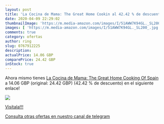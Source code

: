 ```yaml
---
layout: post
title: 'La Cocina de Mama: The Great Home Cookin al 42.42 % de descuento'
date: 2020-04-09 22:29:02
thumbnailImage: 'https://m.media-amazon.com/images/I/51AWW7K94GL._SL200_.jpg'
images: [ 'https://m.media-amazon.com/images/I/51AWW7K94GL._SL200_.jpg' ]
comments: true
category: ofertas
author: ring
slug: 0767912225
description:
actualPrice: 14.06 GBP
comparePrice: 24.42 GBP
inStock: true
---
```


Ahora mismo tienes [La Cocina de Mama: The Great Home Cooking Of Spain](https://www.amazon.com/dp/0767912225/?tag=redken08-20) a 14.06 GBP (original: 24.42 GBP) (42.42 %  de descuento) en el siguiente enlace!

[![](https://m.media-amazon.com/images/I/51AWW7K94GL._SL200_.jpg)](https://www.amazon.com/dp/0767912225/?tag=redken08-20)

[Visítala!!!](https://www.amazon.com/dp/0767912225/?tag=redken08-20)

[Consulta otras ofertas en nuestro canal de telegram](https://t.me/s/ofertas25)
